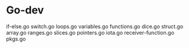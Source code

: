 # Go-dev
if-else.go
switch.go
loops.go 
variables.go
functions.go
dice.go
struct.go
array.go
ranges.go
slices.go
pointers.go
iota.go
receiver-function.go
pkgs.go

